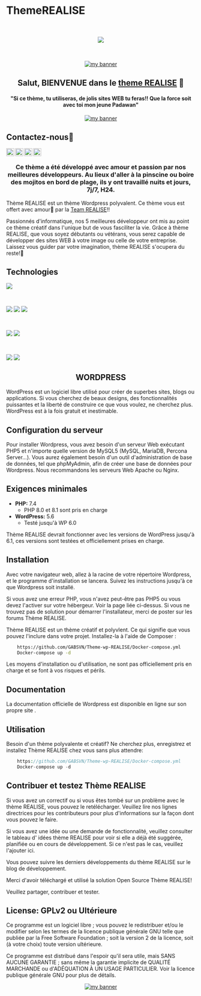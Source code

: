 # ThemeREALISE



<!-- -------awesome badge-------------------------------------- -->

<div align="center">
  <br /><br />
  <a href="https://gabsvn.ch"><img src="https://awesome.re/badge-flat.svg" /></a>
  <br /><br /><br />
</div>
<!------------------------------------------------------- -->


<!------------------- BANNIERE Theme REALISE --------------->

<p align="center">
  <a href="https://www.realise.ch/" target="_blank" rel="noreferrer"><img src="https://user-images.githubusercontent.com/99598124/179839906-bd1a8bb5-a5ec-4563-bedb-6519727d767f.gif" alt="my banner"></a>
</p>

<!-- --------------------------------------------------- -->


<!-- ---------------BIENVENUE--------------------------- -->

<h2 align="center">
Salut, BIENVENUE dans le <a href="https://www.realise.ch/" target="_blank" rel="noreferrer">theme REALISE</a> 👋
</h2>

<!-- --------------------------------------------------- -->


<!-- ---------------------RECOMANDATION YODA------------ -->
<h4 align="center">
"Si ce thème, tu utiliseras, de jolis sites WEB tu feras!! Que la force soit avec toi mon jeune Padawan"
</h4>

<!-- --------------------------------------------------- -->


<!------------------- BANNIERE Baby YODA --------------->

<p align="center">
  <a href="https://www.gabsvn.ch/" target="_blank" rel="noreferrer"><img src="https://user-images.githubusercontent.com/99598124/179854319-aa61a031-7afd-4c7e-ae4c-db758c514b5e.gif" alt="my banner"></a>
</p>

<!-- --------------------------------------------------- -->


## Contactez-nous🤝 ## 


<!-- ---------------GIT HUB----------------------- -->

<a href="https://github.com/Realise-Formation-Digital"><img align="left" src="https://user-images.githubusercontent.com/99598124/179851991-c607f52c-7500-4560-ba4b-8d218ab85d1e.png" alt="REALISE Formation digitale | Git Hub" width="21px"/></a>

<!-- --------------------------------------------- -->


<!-----------------------Linkedin-------------------------->

<a href="https://www.linkedin.com/company/r-alise/mycompany/"><img align="left" src="https://user-images.githubusercontent.com/99598124/179852197-cf1f8a5e-85d8-494b-8d8d-d293007791e1.png" alt="REALISE Formation digitale | LinkedIn" width="21px"/></a>

<!--------------------------------------------------------->

<!-- -------------------facebook------------------------ -->

<a href="https://fr-fr.facebook.com/RealiseGeneve/"><img align="left" src="https://user-images.githubusercontent.com/99598124/179852631-e571f682-ffd4-4ddc-964b-e3f8fe9fff24.png" alt="REALISE Formation digitale | Facebook" width="21px"/></a>

<!-- --------------------------------------------------- -->


<!-- ---------------RSS news---------------------- -->

<!-- <a href="https://realise.ch/rss/news.php"><img align="left" src="
![Rss-news svg](https://user-images.githubusercontent.com/99598124/179852744-f59045e7-fb6e-4042-9cec-a80e73214451.png)
" alt="REALISE Formation digitale | RSS news" width="21px"/></a> -->

<!-- --------------------------------------------- -->


<!-- -------------------Youtube------------------- -->

<a href="https://www.youtube.com/channel/UC7cMk5JX4utTJEL3zHFnuMw/featured"><img align="left" src="https://user-images.githubusercontent.com/99598124/179852825-0bd65cfb-b658-4e96-a6a7-e7c77cedd8fd.png" alt="REALISE Formation digitale | Youtube" width="21px"/></a>

<!-- --------------------------------------------- -->

</br>

<!-- ------------DESCRIPTION DU THEME REALISE----- -->

<h3 align="center">
Ce thème a été développé avec amour et passion par nos meilleures développeurs. Au lieux d'aller à la pinscine ou boire des mojitos en bord de plage, ils y ont travaillé nuits et jours, 7j/7, H24.
</h3> 

Thème REALISE est un thème Wordpress polyvalent. Ce thème vous est offert avec amour💞️ par la <a href="https://www.realise.ch/" target="_blank" rel="noreferrer">Team REALISE</a>!! 

Passionnés d'informatique, nos 5 meilleures développeur ont mis au point ce thème créatif dans l'unique but de vous fasciliter la vie. Grâce à thème REALISE, que vous soyez débutants ou vétérans, vous serez capable de développer des sites WEB à votre image ou celle de votre entreprise. Laissez vous guider par votre imagination, thème REALISE s'ocupera du reste!👀


<!-- -------------------------TECHNOLOGIES UTILISEES------------------ -->
## Technologies ##

![](https://img.shields.io/badge/Cms-Wordpress-informational?style=flat&logo=Wordpress&color=336791)

</br>

![](https://img.shields.io/badge/Code-Php-informational?style=flat&logo=Php&color=336791)
![](https://img.shields.io/badge/Code-HTML5-informational?style=flat&logo=HTML5&color=E34F26)
![](https://img.shields.io/badge/Style-CSS3-informational?style=flat&logo=CSS3&color=1572B6)

</br>

![](https://img.shields.io/badge/Code-Sql-informational?style=flat&logo=Sql&color=E34F26)
![](https://img.shields.io/badge/Code-Docker-informational?style=flat&logo=Docker&color=E34F26)

</br>

![](https://img.shields.io/badge/Tools-Git-informational?style=flat&logo=Git&color=F05032)
![](https://img.shields.io/badge/Tools-GitHub-informational?style=flat&logo=GitHub&color=181717)
<!-- ----------------------------------------------------------------- -->


<!-- ----------------------------------WORDPRES DÉFINITION------------ -->
<h2 align="center">
WORDPRESS
</h2> 

WordPress est un logiciel libre utilisé pour créer de superbes sites, blogs ou applications. Si vous cherchez de beaux designs, des fonctionnalités puissantes et la liberté de construire ce que vous voulez, ne cherchez plus. WordPress est à la fois gratuit et inestimable.

<!-- ----------------------------------------------------------------- -->


<!-- -------------------------CONFIGURATION SERVEUR------------------- -->
## Configuration du serveur ##

Pour installer Wordpress, vous avez besoin d'un serveur Web exécutant PHP5 et n'importe quelle version de MySQL5 (MySQL, MariaDB, Percona Server...). Vous aurez également besoin d'un outil d'administration de base de données, tel que phpMyAdmin, afin de créer une base de données pour Wordpress. Nous recommandons les serveurs Web Apache ou Nginx.

<!-- ---------------------------------------------------------------- -->


<!-- ----------------Exigences minimales----------------------------- -->

## Exigences minimales ##

* **PHP:** 7.4  
  - PHP 8.0 et 8.1 sont pris en charge
* **WordPress:** 5.6  
  - Testé jusqu'à WP 6.0

Thème REALISE devrait fonctionner avec les versions de WordPress jusqu'à 6.1, ces versions sont testées et officiellement prises en charge.

<!-- ------------------------------------------------------------------ -->


<!-- -------------------------------------INSTALLATION------------------ -->
## Installation ##

Avec votre navigateur web, allez à la racine de votre répertoire Wordpress, et le programme d'installation se lancera. Suivez les instructions jusqu'à ce que Wordpress soit installé.

Si vous avez une erreur PHP, vous n'avez peut-être pas PHP5 ou vous devez l'activer sur votre hébergeur. Voir la page liée ci-dessus. Si vous ne trouvez pas de solution pour démarrer l'installateur, merci de poster sur les forums Thème REALISE.

Thème REALISE est un thème créatif et polyvlent. Ce qui signifie que vous pouvez l'inclure dans votre projet. Installez-la à l'aide de Composer :

```bash 
	https://github.com/GABSVN/Theme-wp-REALISE/Docker-compose.yml
	Docker-compose up -d
```

Les moyens d'installation ou d'utilisation, ne sont pas officiellement pris en charge et se font à vos risques et périls.

<!-- -------------------------------------------------------------------- -->


<!-- --------------------------------DOCUMENTATION--------------------------->
## Documentation ##

La documentation officielle de Wordpress est disponible en ligne sur son propre site .
<!-- --------------------------------------------------------------------- -->


<!-- ----------------------------------UTILISATION------------------------ -->
## Utilisation ##

Besoin d'un thème polyvalente et créatif? Ne cherchez plus, enregistrez et installez Thème REALISE chez vous sans plus attendre:

```php
    https://github.com/GABSVN/Theme-wp-REALISE/Docker-compose.yml
	Docker-compose up -d
```
<!-- --------------------------------------------------------------------- -->


<!-- --------------------------CONTIRBUTION & TESTES---------------------- -->
## Contribuer et testez Thème REALISE ##

Si vous avez un correctif ou si vous êtes tombé sur un problème avec le thème REALISE, vous pouvez le retélécharger. Veuillez lire nos lignes directrices pour les contributeurs pour plus d'informations sur la façon dont vous pouvez le faire.

Si vous avez une idée ou une demande de fonctionnalité, veuillez consulter le tableau d' idées thème REALISE pour voir si elle a déjà été suggérée, planifiée ou en cours de développement. Si ce n'est pas le cas, veuillez l'ajouter ici.

Vous pouvez suivre les derniers développements du thème REALISE sur le blog de développement.

Merci d'avoir téléchargé et utilisé la solution Open Source Thème REALISE!

Veuillez partager, contribuer et tester.

<!-- -------------------------------------------------------------------- -->


<!-- -----------------------LICENSE-------------------------------------- -->
## License: GPLv2 ou Ultérieure ##

Ce programme est un logiciel libre ; vous pouvez le redistribuer et/ou le modifier selon les termes de la licence publique générale GNU telle que publiée par la Free Software Foundation ; soit la version 2 de la licence, soit (à votre choix) toute version ultérieure.

Ce programme est distribué dans l'espoir qu'il sera utile, mais SANS AUCUNE GARANTIE ; sans même la garantie implicite de QUALITÉ MARCHANDE ou d'ADÉQUATION À UN USAGE PARTICULIER. Voir la licence publique générale GNU pour plus de détails.

<!-- -------------------------------------------------------------------- -->


<!-- -------------------LOGO REALISE ORIGINAL---------------------------- -->

<p align="center">
  <a href="https://www.realise.ch/" target="_blank" rel="noreferrer"><img src="https://user-images.githubusercontent.com/99598124/179856802-aa6e1987-0679-4d72-9736-e5882fd1fb78.jpg" alt="my banner"></a>
</p>

<!-- ----------------------------------------------------------------------->


